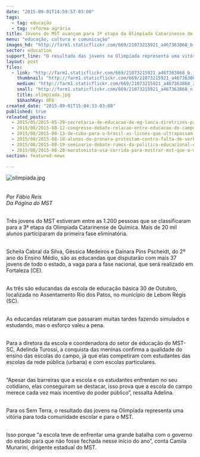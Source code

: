 ```yaml
---
date: "2015-09-01T14:59:57-03:00"
tags:
  - tag: educação
  - tag: reforma-agrária
title: Jovens do MST avançam para 3ª etapa da Olimpíada Catarinense de Química
menu: "educação, cultura e comunicação"
images_hd: "http://farm1.staticflickr.com/669/21073215921_a467363868_b.jpg"
sector: education
support_line: "O resultado das jovens na Olimpíada representa uma vitória para toda comunidade escolar, já que ela quase foi fechada no início do ano."
layout: post
files:
  - link: "http://farm1.staticflickr.com/669/21073215921_a467363868_b.jpg"
    thumbnail: "http://farm1.staticflickr.com/669/21073215921_a467363868_t.jpg"
    medium: "http://farm1.staticflickr.com/669/21073215921_a467363868_z.jpg"
    small: "http://farm1.staticflickr.com/669/21073215921_a467363868_n.jpg"
    title: olimpiada.jpg
    $$hashKey: 0F6
created_date: "2015-09-01T15:04:33-03:00"
published: true
releated_posts:
  - 2015/05/2015-05-29-secretaria-de-educacao-de-mg-lanca-diretrizes-para-a-educacao-do-campo.md
  - 2015/08/2015-08-12-congresso-debate-relacao-entre-educacao-do-campo-e-reforma-agraria.md
  - 2015/08/2015-08-13-de-cuba-para-o-brasil-as-licoes-que-ultrapassam-fronteiras.md
  - 2015/08/2015-08-18-alunos-do-pronera-protestam-contra-falta-de-verba-no-pa.md
  - 2015/08/2015-08-19-seminario-debate-rumos-da-politica-educacional-e-o-papel-da-educacao-na-reforma-agraria.md
  - 2015/08/2015-08-28-maratonista-usa-corrida-para-mostrar-mst-que-a-midia-a-midia-nao-divulga.md
section: featured-news

---
```

<p><img alt="olimpiada.jpg" src="http://farm1.staticflickr.com/669/21073215921_a467363868_b.jpg" /><br />
<br />
<br />
<em>Por F&aacute;bio Reis<br />
Da P&aacute;gina do MST</em></p>

<p><br />
Tr&ecirc;s jovens do MST estiveram entre as 1.200 pessoas que se classificaram para a 3&ordf; etapa da Olimp&iacute;ada Catarinense de Qu&iacute;mica. Mais de 20 mil alunos participaram da primeira fase eliminat&oacute;ria.</p>

<p><br />
Scheila Cabral da Silva, G&eacute;ssica Medeiros e Dainara Pins Pscheidt, do 2&ordm; ano do Ensino M&eacute;dio, s&atilde;o as educandas que disputar&atilde;o com mais 37 jovens de todo o estado, a vaga para a fase nacional, que ser&aacute; realizado em Fortaleza (CE).</p>

<p><br />
As tr&ecirc;s s&atilde;o educandas da escola de educa&ccedil;&atilde;o b&aacute;sica 30 de Outubro, localizada no Assentamento Rio dos Patos, no munic&iacute;pio de Lebom R&eacute;gis (SC).</p>

<p><br />
As educandas relataram que passaram muitas tardes fazendo simulados e estudando, mas o esfor&ccedil;o valeu a pena.</p>

<p><br />
Para a diretora da escola e coordenadora do setor de educa&ccedil;&atilde;o do MST-SC, Adelinda Turossi, a conquista das meninas confirma a qualidade do ensino das escolas do campo, j&aacute; que elas competiram com estudantes das escolas da rede p&uacute;blica (urbana) e com escolas particulares.&nbsp;</p>

<p><br />
&ldquo;Apesar das barreiras que a escola e os estudantes enfrentam no seu cotidiano, elas conseguiram se destacar, isso prova que a escola do campo merece cada vez mais incentivo do poder p&uacute;blico&rdquo;, ressalta Adelina.</p>

<p><br />
Para os Sem Terra, o resultado&nbsp;das jovens na Olimp&iacute;ada representa uma vit&oacute;ria para toda comunidade escolar e para o MST.&nbsp;</p>

<p><br />
Isso porque &ldquo;a escola teve de enfrentar uma grande batalha com o governo do estado para que n&atilde;o fosse fechada nesse in&iacute;cio do ano&rdquo;, conta Camila Munarini, dirigente estadual do MST.</p>

